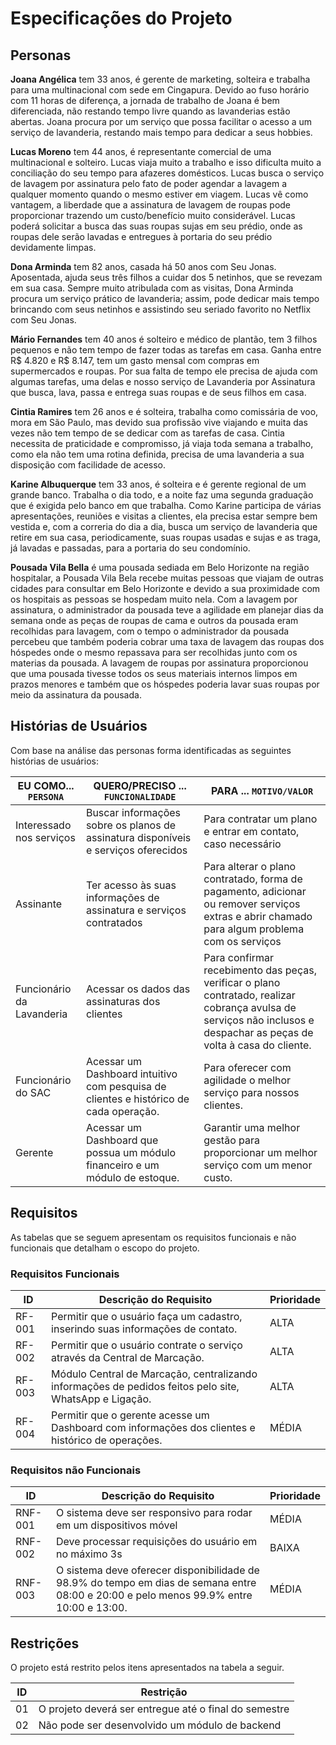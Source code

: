 # Especificações do Projeto

## Personas

**Joana Angélica** tem 33 anos, é gerente de marketing, solteira e trabalha para uma multinacional com sede em Cingapura. Devido ao fuso horário com 11 horas de diferença, a jornada de trabalho de Joana é bem diferenciada, não restando tempo livre quando as lavanderias estão abertas. Joana procura por um serviço que possa facilitar o acesso a um serviço de lavanderia, restando mais tempo para dedicar a seus hobbies.

**Lucas Moreno** tem 44 anos, é representante comercial de uma multinacional e solteiro.
Lucas viaja muito a trabalho e isso dificulta muito a conciliação do seu tempo para afazeres domésticos. Lucas busca o serviço de lavagem por assinatura pelo fato de poder agendar a lavagem a qualquer momento quando o mesmo estiver em viagem. Lucas vê como vantagem, a liberdade que a assinatura de lavagem de roupas pode proporcionar trazendo um custo/benefício muito considerável. Lucas poderá solicitar a busca das suas roupas sujas em seu prédio, onde as roupas dele serão lavadas e entregues à portaria do seu prédio devidamente limpas.

**Dona Arminda** tem 82 anos, casada há 50 anos com Seu Jonas. Aposentada, ajuda seus três filhos a cuidar dos 5 netinhos, que se revezam em sua casa. Sempre muito atribulada com as visitas, Dona Arminda procura um serviço prático de lavanderia; assim, pode dedicar mais tempo brincando com seus netinhos e assistindo seu seriado favorito no Netflix com Seu Jonas.

**Mário Fernandes** tem 40 anos é solteiro e médico de plantão, tem 3 filhos pequenos e não tem tempo de fazer todas as tarefas em casa. Ganha entre R$ 4.820 e R$ 8.147, tem um gasto mensal com compras em supermercados e roupas. Por sua falta de tempo ele precisa de ajuda com algumas tarefas, uma delas e nosso serviço de Lavanderia por Assinatura que busca, lava, passa e entrega suas roupas e de seus filhos em casa.

**Cintia Ramires** tem 26 anos e é solteira, trabalha como comissária de voo, mora em São Paulo, mas devido sua profissão vive viajando e muita das vezes não tem tempo de se dedicar com as tarefas de casa. Cintia necessita de praticidade e compromisso, já viaja toda semana a trabalho, como ela não tem uma rotina definida, precisa de uma lavanderia a sua disposição com facilidade de acesso.

**Karine Albuquerque** tem 33 anos, é solteira e é gerente regional de um grande banco. Trabalha o dia todo, e a noite faz uma segunda graduação que é exigida pelo banco em que trabalha. Como Karine participa de várias apresentações, reuniões e visitas a clientes, ela precisa estar sempre bem vestida e, com a correria do dia a dia, busca um serviço de lavanderia que retire em sua casa, periodicamente, suas roupas usadas e sujas e as traga, já lavadas e passadas, para a portaria do seu condomínio.

**Pousada Vila Bella** é uma pousada sediada em Belo Horizonte na região hospitalar, a Pousada Vila Bela recebe muitas pessoas que viajam de outras cidades para consultar em Belo Horizonte e devido a sua proximidade com os hospitais as pessoas se hospedam muito nela. Com a lavagem por assinatura, o administrador da pousada teve a agilidade em planejar dias da semana onde as peças de roupas de cama e outros da pousada eram recolhidas para lavagem, com o tempo o administrador da pousada percebeu que também poderia cobrar uma taxa de lavagem das roupas dos hóspedes onde o mesmo repassava para ser recolhidas junto com os materias da pousada. A lavagem de roupas por assinatura proporcionou que uma pousada tivesse todos os seus materiais internos limpos em prazos menores e também que os hóspedes poderia lavar suas roupas por meio da assinatura da pousada.

## Histórias de Usuários

Com base na análise das personas forma identificadas as seguintes histórias de usuários:

|EU COMO... `PERSONA`| QUERO/PRECISO ... `FUNCIONALIDADE`|PARA ... `MOTIVO/VALOR`                   |
|--------------------|-----------------------------------|------------------------------------------|
|Interessado nos serviços      | Buscar informações sobre os planos de assinatura disponíveis e serviços oferecidos | Para contratar um plano e entrar em contato, caso necessário |
|Assinante        | Ter acesso às suas informações de assinatura e serviços contratados | Para alterar o plano contratado, forma de pagamento, adicionar ou remover serviços extras e abrir chamado para algum problema com os serviços |
|Funcionário da Lavanderia|Acessar os dados das assinaturas dos clientes|Para confirmar recebimento das peças, verificar o plano contratado, realizar cobrança avulsa de serviços não inclusos e despachar as peças de volta à casa do cliente.
|Funcionário do SAC  | Acessar um Dashboard intuitivo com pesquisa de clientes e histórico de cada operação. | Para oferecer com agilidade o melhor serviço para nossos clientes. 
|Gerente |Acessar um Dashboard que possua um módulo financeiro e um módulo de estoque.  |Garantir uma melhor gestão para proporcionar um melhor serviço com um menor custo. |

## Requisitos

As tabelas que se seguem apresentam os requisitos funcionais e não funcionais que detalham o escopo do projeto.

### Requisitos Funcionais

|ID    | Descrição do Requisito  | Prioridade |
|------|-----------------------------------------|----|
|RF-001| Permitir que o usuário faça um cadastro, inserindo suas informações de contato. | ALTA | 
|RF-002| Permitir que o usuário contrate o serviço através da Central de Marcação. | ALTA |
|RF-003| Módulo Central de Marcação, centralizando informações de pedidos feitos pelo site, WhatsApp e Ligação. | ALTA |
|RF-004| Permitir que o gerente acesse um Dashboard com informações dos clientes e histórico de operações. | MÉDIA |


### Requisitos não Funcionais

|ID     | Descrição do Requisito  |Prioridade |
|-------|-------------------------|----|
|RNF-001| O sistema deve ser responsivo para rodar em um dispositivos móvel | MÉDIA | 
|RNF-002| Deve processar requisições do usuário em no máximo 3s |  BAIXA | 
|RNF-003| O sistema deve oferecer disponibilidade de 98.9% do tempo em dias de semana entre 08:00 e 20:00 e pelo menos 99.9% entre 10:00 e 13:00. | MÉDIA |


## Restrições

O projeto está restrito pelos itens apresentados na tabela a seguir.

|ID| Restrição                                             |
|--|-------------------------------------------------------|
|01| O projeto deverá ser entregue até o final do semestre |
|02| Não pode ser desenvolvido um módulo de backend        |

